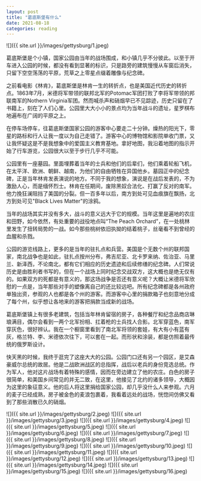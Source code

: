 ```yaml
---
layout: post
title: "葛底斯堡有什么"
date: 2021-08-18
categories: reading
---
```


![]({{ site.url }}/images/gettysburg/1.jpeg)

葛底斯堡是个小镇，国家公园由当年的战场围成，和小镇几乎不分彼此。以至于开车进入公园的时候，都没有看到显著的标识，只是路旁的建筑慢慢从车窗后消失，只留下空空荡荡的平原，荒草之上零星点缀着雕像与纪念碑。

之前看电影《林肯》，葛底斯堡是林肯一生的转折点，也是美国近代历史的转折点。1863年7月，米德将军带领的联邦北军的Potomac军团打败了李将军带领的邦联南军的Nothern Virginia军团。然而喊杀声和硝烟早已不见踪迹，历史只留在了书籍上，刻在了人们心里。公园里大大小小的景点均为当年战斗的遗址，星罗棋布地遍布在广阔的平原之上。

在停车场停车，往葛底斯堡国家公园的游客中心要走二十分钟。燥热的阳光下，零星的路标和行人让我一度以为自己走错了。游客中心的博物馆和影院单收门票，又让我怀疑这是不是我想象中的爱国主义教育基地。拿好地图，我沿着地图的指示开始了行车游览，公园很大以至于步行几乎不可能。

公园里有一座墓园。里面埋葬着当年的士兵和他们的后辈们，他们乘着轮船飞机，在太平洋、欧洲、朝鲜、越南，为他们的自由牺牲在异国他乡。墓园正中的纪念碑，正是当年林肯发表演说的地方。不同于我的想象，演说是在战后发表的，不为激励人心，而是缅怀烈士。林肯在任期间，废除黑奴合法化、打赢了反对的南军。他力挽狂澜阻挡了美国的分裂。但一百多年以后，南方到处可见血痕旗在飘扬，北方到处可见"Black Lives Matter"的涂鸦。

当年的战场其实并没有多大，战斗的意义远大于它的规模。当年这里是遍地的农庄和田野，如今依然，有处重要的战役地点叫“The Peach Orchard”，在一处桃林里发生了扭转局势的一战。如今那些桃树依旧执拗的结着桃子，丝毫看不到曾经的血腥和杀戮。

公园的游览线路上，更多的是当年的驻扎点和兵营。美国是个无数个州的联邦国家，南北战争也是如此，驻扎点按州分布，弗吉尼亚、北卡罗来纳、佐治亚、马里兰、新泽西，不论南北，都有它们相应的历史遗迹和后续修缮的纪念碑。人们常说历史是由胜利者书写的，但在一个战场上同时纪念交战双方，这大概也是绝无仅有的。如果双方的死都是有意义的，那这场战争是否还有意义呢？大概让米德将军欣慰的一点是，当年那些对手的塑像离自己的还比较远吧。所有纪念碑都是各州政府单独出资，参观的人也都是各个州的游客。而游客中心里的捐款箱子也刻意地分成了每个州，似乎想让各地来的游客把捐款当成新的战场。

葛底斯堡镇上有很多老建筑，包括当年林肯留宿的房子，各种餐厅和纪念品商店琳琅满目，偶尔会看到一两个北军扮相、扛着枪的士兵找人合影。北军穿蓝色，南军穿灰色，很好辨认。我在一个橱窗里看到了南北军将领的套娃，有大有小有蓝有灰，格兰特、李、米德依次往下，可以套在一起。而形状和涂装，都是仿照着最传统的俄罗斯设计。

快天黑的时候，我终于逛完了这座大大的公园。公园门口还有另一个园区，是艾森豪威尔总统的故居。他是二战欧洲战区的总指挥，战后以老兵的身份竞选总统。作为军人，他对这片战场有着特殊的感情，因而在旁边建立了他的农庄。白色的房子很简单，和美国乡间常见的并无二致，在这里，他接见了北约的诸多领导，大概因为这里的象征意义。他的后人将这里捐给国家公园，却几乎没什么人来参观。六月的麦子已经成熟，房子被金色的麦浪包裹着，我看着远处的战场，恍惚间仿佛又看到了那些消散已久的硝烟。

![]({{ site.url }}/images/gettysburg/2.jpeg)
![]({{ site.url }}/images/gettysburg/3.jpeg)
![]({{ site.url }}/images/gettysburg/4.jpeg)
![]({{ site.url }}/images/gettysburg/5.jpeg)
![]({{ site.url }}/images/gettysburg/6.jpeg)
![]({{ site.url }}/images/gettysburg/7.jpeg)
![]({{ site.url }}/images/gettysburg/8.jpeg)
![]({{ site.url }}/images/gettysburg/9.jpeg)
![]({{ site.url }}/images/gettysburg/10.jpeg)
![]({{ site.url }}/images/gettysburg/11.jpeg)
![]({{ site.url }}/images/gettysburg/12.jpeg)
![]({{ site.url }}/images/gettysburg/13.jpeg)
![]({{ site.url }}/images/gettysburg/14.jpeg)
![]({{ site.url }}/images/gettysburg/15.jpeg)
![]({{ site.url }}/images/gettysburg/16.jpeg)



